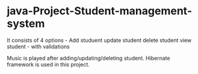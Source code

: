 # java-Project-Student-management-system


It consists of 4 options - Add studuent
update student
delete student
view student - with validations

Music is played after adding/updating/deleting student.
Hibernate framework is used in this project.

